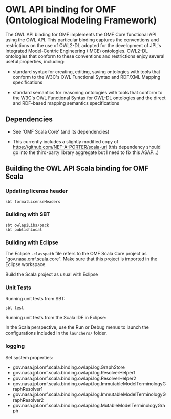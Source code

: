 # OWL API binding for OMF (Ontological Modeling Framework)

The OWL API binding for OMF implements the OMF Core functional API using the OWL API. This particular binding captures the conventions and restrictions on the use of OWL2-DL adopted for the development of JPL's Integrated Model-Centric Engineering (IMCE) ontologies. OWL2-DL ontologies that conform to these conventions and restrictions enjoy several useful properties, including:

- standard syntax for creating, editing, saving ontologies with tools that conform to the W3C's OWL Functional Syntax and RDF/XML Mapping specifications

- standard semantics for reasoning ontologies with tools that conform to the W3C's OWL Functional Syntax for OWL-DL ontologies and the direct and RDF-based mapping semantics specifications

## Dependencies

- See 'OMF Scala Core' (and its dependencies)

- This currently includes a slightly modified copy of https://github.com/NET-A-PORTER/scala-uri
  (this dependency should go into the third-party library aggregate but I need to fix this ASAP...)
  
## Building the OWL API Scala binding for OMF Scala

### Updating license header

```
sbt formatLicenseHeaders
```

### Building with SBT

```
sbt owlapiLibs/pack
sbt publishLocal
```

### Building with Eclipse

The Eclipse `.classpath` file refers to the OMF Scala Core project as "gov.nasa.omf.scala.core".
Make sure that this project is imported in the Eclipse workspace.

Build the Scala project as usual with Eclipse

### Unit Tests

Running unit tests from SBT:

```
sbt test
```

Running unit tests from the Scala IDE in Eclipse:

In the Scala perspective, use the Run or Debug menus to launch the configurations included in the `launchers/` folder.

### logging

Set system properties:

  - gov.nasa.jpl.omf.scala.binding.owlapi.log.GraphStore
  - gov.nasa.jpl.omf.scala.binding.owlapi.log.ResolverHelper1
  - gov.nasa.jpl.omf.scala.binding.owlapi.log.ResolverHelper2
  - gov.nasa.jpl.omf.scala.binding.owlapi.log.ImmutableModelTerminologyGraphResolver1
  - gov.nasa.jpl.omf.scala.binding.owlapi.log.ImmutableModelTerminologyGraphResolver2
  - gov.nasa.jpl.omf.scala.binding.owlapi.log.MutableModelTerminologyGraph

